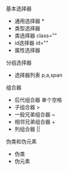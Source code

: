 

基本选择器

- 通用选择器 *
- 类型选择器 
- 类选择器 class=""
- id选择器 id=""
- 属性选择器



分组选择器

- 选择器列表  p,a,span



组合器

- 后代组合器  单个空格
- 子组合器  >
- 一般兄弟组合器 ~
- 相邻兄弟组合器 +
- 列组合器  ||



伪类和伪元素

- 伪类
- 伪元素



















